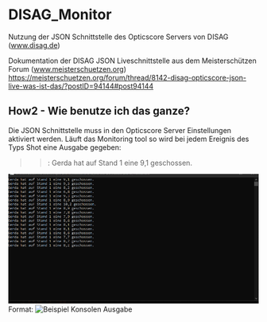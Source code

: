 # DISAG_Monitor
Nutzung der JSON Schnittstelle des Opticscore Servers von DISAG (www.disag.de)


Dokumentation der DISAG JSON Liveschnittstelle aus dem Meisterschützen Forum (www.meisterschuetzen.org)
https://meisterschuetzen.org/forum/thread/8142-disag-opticscore-json-live-was-ist-das/?postID=94144#post94144


## How2 - Wie benutze ich das ganze?

Die JSON Schnittstelle muss in den Opticscore Server Einstellungen aktiviert werden.
Läuft das Monitoring tool so wird bei jedem Ereignis des Typs Shot eine Ausgabe gegeben:
>>: Gerda hat auf Stand 1 eine 9,1 geschossen.

![GitHub Logo](/Dokumentation/console.png)
Format: ![Beispiel Konsolen Ausgabe](url)
